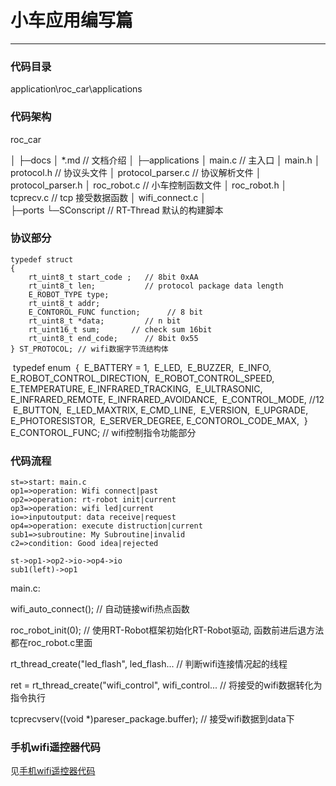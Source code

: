 # 小车应用编写篇
-------------
### 代码目录

application\roc_car\applications



### 代码架构

roc_car

│
├─docs
│      *.md							// 文档介绍
│
├─applications
│      main.c						// 主入口
│      main.h
│      protocol.h     			// 协议头文件
│      protocol_parser.c	// 协议解析文件
│	 protocol_parser.h
│	 roc_robot.c				// 小车控制函数文件
│	 roc_robot.h
│	 tcprecv.c					// tcp 接受数据函数
│	 wifi_connect.c
│	 
├─ports
└─SConscript                // RT-Thread 默认的构建脚本



### 协议部分

	typedef struct
	{
	    rt_uint8_t start_code ;   // 8bit 0xAA
	    rt_uint8_t len;           // protocol package data length
	    E_ROBOT_TYPE type;
	    rt_uint8_t addr;
	    E_CONTOROL_FUNC function;      // 8 bit
	    rt_uint8_t *data;         // n bit
	    rt_uint16_t sum;       // check sum 16bit
	    rt_uint8_t end_code;      // 8bit 0x55
	} ST_PROTOCOL; // wifi数据字节流结构体


​	typedef enum
​	{
​	    E_BATTERY = 1,
​	    E_LED,
​	    E_BUZZER,
​	    E_INFO,
​	    E_ROBOT_CONTROL_DIRECTION,
​	    E_ROBOT_CONTROL_SPEED,
​	    E_TEMPERATURE,
​	    E_INFRARED_TRACKING,
​	    E_ULTRASONIC,
​	    E_INFRARED_REMOTE,
​	    E_INFRARED_AVOIDANCE,
​	    E_CONTROL_MODE,  //12
​	    E_BUTTON,
​	    E_LED_MAXTRIX,
​	    E_CMD_LINE,
​	    E_VERSION,
​	    E_UPGRADE,
​	    E_PHOTORESISTOR,
​	    E_SERVER_DEGREE,
​	    E_CONTOROL_CODE_MAX,
​	} E_CONTOROL_FUNC; // wifi控制指令功能部分



### 代码流程

```flow
st=>start: main.c
op1=>operation: Wifi connect|past
op2=>operation: rt-robot init|current
op3=>operation: wifi led|current
io=>inputoutput: data receive|request
op4=>operation: execute distruction|current
sub1=>subroutine: My Subroutine|invalid
c2=>condition: Good idea|rejected

st->op1->op2->io->op4->io
sub1(left)->op1

```



main.c:

wifi_auto_connect(); // 自动链接wifi热点函数

roc_robot_init(0); // 使用RT-Robot框架初始化RT-Robot驱动, 函数前进后退方法都在roc_robot.c里面

rt_thread_create("led_flash", led_flash... // 判断wifi连接情况起的线程

ret = rt_thread_create("wifi_control", wifi_control... // 将接受的wifi数据转化为指令执行

tcprecvserv((void *)pareser_package.buffer); // 接受wifi数据到data下



### 手机wifi遥控器代码

见[手机wifi遥控器代码](mobile_wifi_code_part.md)